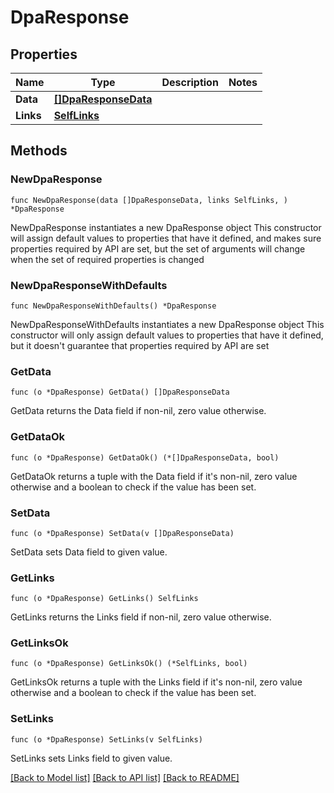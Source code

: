# DpaResponse

## Properties

Name | Type | Description | Notes
------------ | ------------- | ------------- | -------------
**Data** | [**[]DpaResponseData**](DpaResponseData.md) |  | 
**Links** | [**SelfLinks**](SelfLinks.md) |  | 

## Methods

### NewDpaResponse

`func NewDpaResponse(data []DpaResponseData, links SelfLinks, ) *DpaResponse`

NewDpaResponse instantiates a new DpaResponse object
This constructor will assign default values to properties that have it defined,
and makes sure properties required by API are set, but the set of arguments
will change when the set of required properties is changed

### NewDpaResponseWithDefaults

`func NewDpaResponseWithDefaults() *DpaResponse`

NewDpaResponseWithDefaults instantiates a new DpaResponse object
This constructor will only assign default values to properties that have it defined,
but it doesn't guarantee that properties required by API are set

### GetData

`func (o *DpaResponse) GetData() []DpaResponseData`

GetData returns the Data field if non-nil, zero value otherwise.

### GetDataOk

`func (o *DpaResponse) GetDataOk() (*[]DpaResponseData, bool)`

GetDataOk returns a tuple with the Data field if it's non-nil, zero value otherwise
and a boolean to check if the value has been set.

### SetData

`func (o *DpaResponse) SetData(v []DpaResponseData)`

SetData sets Data field to given value.


### GetLinks

`func (o *DpaResponse) GetLinks() SelfLinks`

GetLinks returns the Links field if non-nil, zero value otherwise.

### GetLinksOk

`func (o *DpaResponse) GetLinksOk() (*SelfLinks, bool)`

GetLinksOk returns a tuple with the Links field if it's non-nil, zero value otherwise
and a boolean to check if the value has been set.

### SetLinks

`func (o *DpaResponse) SetLinks(v SelfLinks)`

SetLinks sets Links field to given value.



[[Back to Model list]](../README.md#documentation-for-models) [[Back to API list]](../README.md#documentation-for-api-endpoints) [[Back to README]](../README.md)


